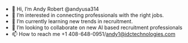 - 👋 Hi, I’m Andy Robert @andyusa314
- 👀 I’m interested in connecting professionals with the right jobs. 
- 🌱 I’m currently learning new trends in recruitment.
- 💞️ I’m looking to collaborate on new AI based recruitment professionals
- 📫 How to reach me +1 408-648-0951/andy1@idctechnologies.com

<!---
andyusa314/andyusa314 is a ✨ special ✨ repository because its `README.md` (this file) appears on your GitHub profile.
You can click the Preview link to take a look at your changes.
--->
